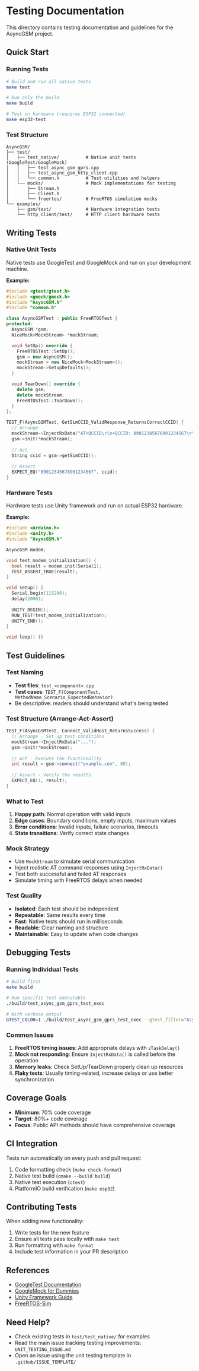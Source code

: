 # Testing Documentation

This directory contains testing documentation and guidelines for the AsyncGSM project.

## Quick Start

### Running Tests

```bash
# Build and run all native tests
make test

# Run only the build
make build

# Test on hardware (requires ESP32 connected)
make esp32-test
```

### Test Structure

```
AsyncGSM/
├── test/
│   ├── test_native/          # Native unit tests (GoogleTest/GoogleMock)
│   │   ├── test_async_gsm_gprs.cpp
│   │   ├── test_async_gsm_http_client.cpp
│   │   └── common.h          # Test utilities and helpers
│   └── mocks/                # Mock implementations for testing
│       ├── Stream.h
│       ├── Client.h
│       └── freertos/         # FreeRTOS simulation mocks
└── examples/
    ├── gsm/test/             # Hardware integration tests
    └── http_client/test/     # HTTP client hardware tests
```

## Writing Tests

### Native Unit Tests

Native tests use GoogleTest and GoogleMock and run on your development machine.

**Example:**
```cpp
#include <gtest/gtest.h>
#include <gmock/gmock.h>
#include "AsyncGSM.h"
#include "common.h"

class AsyncGSMTest : public FreeRTOSTest {
protected:
  AsyncGSM *gsm;
  NiceMock<MockStream> *mockStream;

  void SetUp() override {
    FreeRTOSTest::SetUp();
    gsm = new AsyncGSM();
    mockStream = new NiceMock<MockStream>();
    mockStream->SetupDefaults();
  }

  void TearDown() override {
    delete gsm;
    delete mockStream;
    FreeRTOSTest::TearDown();
  }
};

TEST_F(AsyncGSMTest, GetSimCCID_ValidResponse_ReturnsCorrectCCID) {
  // Arrange
  mockStream->InjectRxData("AT+QCCID\r\n+QCCID: 89012345678901234567\r\nOK\r\n");
  gsm->init(*mockStream);
  
  // Act
  String ccid = gsm->getSimCCID();
  
  // Assert
  EXPECT_EQ("89012345678901234567", ccid);
}
```

### Hardware Tests

Hardware tests use Unity framework and run on actual ESP32 hardware.

**Example:**
```cpp
#include <Arduino.h>
#include <unity.h>
#include "AsyncGSM.h"

AsyncGSM modem;

void test_modem_initialization() {
  bool result = modem.init(Serial1);
  TEST_ASSERT_TRUE(result);
}

void setup() {
  Serial.begin(115200);
  delay(2000);
  
  UNITY_BEGIN();
  RUN_TEST(test_modem_initialization);
  UNITY_END();
}

void loop() {}
```

## Test Guidelines

### Test Naming

- **Test files**: `test_<component>.cpp`
- **Test cases**: `TEST_F(ComponentTest, MethodName_Scenario_ExpectedBehavior)`
- Be descriptive: readers should understand what's being tested

### Test Structure (Arrange-Act-Assert)

```cpp
TEST_F(AsyncGSMTest, Connect_ValidHost_ReturnsSuccess) {
  // Arrange - Set up test conditions
  mockStream->InjectRxData("...");
  gsm->init(*mockStream);
  
  // Act - Execute the functionality
  int result = gsm->connect("example.com", 80);
  
  // Assert - Verify the results
  EXPECT_EQ(1, result);
}
```

### What to Test

1. **Happy path**: Normal operation with valid inputs
2. **Edge cases**: Boundary conditions, empty inputs, maximum values
3. **Error conditions**: Invalid inputs, failure scenarios, timeouts
4. **State transitions**: Verify correct state changes

### Mock Strategy

- Use `MockStream` to simulate serial communication
- Inject realistic AT command responses using `InjectRxData()`
- Test both successful and failed AT responses
- Simulate timing with FreeRTOS delays when needed

### Test Quality

- **Isolated**: Each test should be independent
- **Repeatable**: Same results every time
- **Fast**: Native tests should run in milliseconds
- **Readable**: Clear naming and structure
- **Maintainable**: Easy to update when code changes

## Debugging Tests

### Running Individual Tests

```bash
# Build first
make build

# Run specific test executable
./build/test_async_gsm_gprs_test_exec

# With verbose output
GTEST_COLOR=1 ./build/test_async_gsm_gprs_test_exec --gtest_filter="AsyncGSMTest.GprsConnect*"
```

### Common Issues

1. **FreeRTOS timing issues**: Add appropriate delays with `vTaskDelay()`
2. **Mock not responding**: Ensure `InjectRxData()` is called before the operation
3. **Memory leaks**: Check SetUp/TearDown properly clean up resources
4. **Flaky tests**: Usually timing-related, increase delays or use better synchronization

## Coverage Goals

- **Minimum**: 70% code coverage
- **Target**: 80%+ code coverage
- **Focus**: Public API methods should have comprehensive coverage

## CI Integration

Tests run automatically on every push and pull request:

1. Code formatting check (`make check-format`)
2. Native test build (`cmake --build build`)
3. Native test execution (`ctest`)
4. PlatformIO build verification (`make esp32`)

## Contributing Tests

When adding new functionality:

1. Write tests for the new feature
2. Ensure all tests pass locally with `make test`
3. Run formatting with `make format`
4. Include test information in your PR description

## References

- [GoogleTest Documentation](https://google.github.io/googletest/)
- [GoogleMock for Dummies](https://google.github.io/googletest/gmock_for_dummies.html)
- [Unity Framework Guide](https://github.com/ThrowTheSwitch/Unity)
- [FreeRTOS-Sim](https://github.com/Nathan-ma/FreeRTOS-Sim)

## Need Help?

- Check existing tests in `test/test_native/` for examples
- Read the main issue tracking testing improvements: `UNIT_TESTING_ISSUE.md`
- Open an issue using the unit testing template in `.github/ISSUE_TEMPLATE/`
